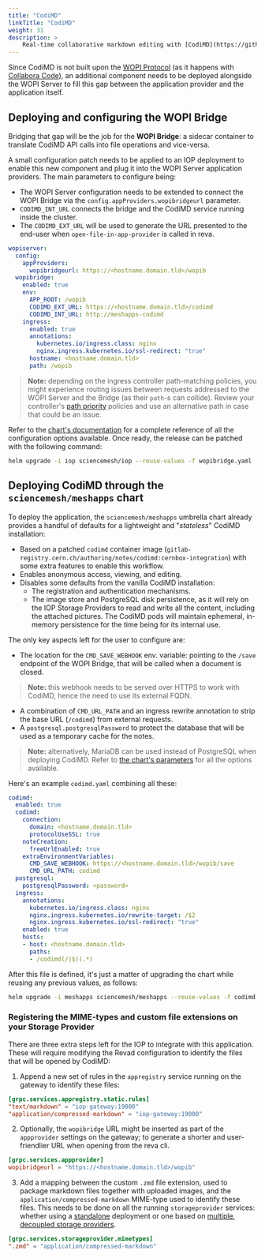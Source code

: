 ```yaml
---
title: "CodiMD"
linkTitle: "CodiMD"
weight: 31
description: >
    Real-time collaborative markdown editing with [CodiMD](https://github.com/hackmdio/codimd)
---
```


Since CodiMD is not built upon the [WOPI Protocol](https://wopi.readthedocs.io/en/latest/) (as it happens with [Collabora Code](../../iop/deployment/wopiserver)), an additional component needs to be deployed alongside the WOPI Server to fill this gap between the application provider and the application itself.

## Deploying and configuring the WOPI Bridge

Bridging that gap will be the job for the **WOPI Bridge**: a sidecar container to translate CodiMD API calls into file operations and vice-versa.

A small configuration patch needs to be applied to an IOP deployment to enable this new component and plug it into the WOPI Server application providers. The main parameters to configure being:

- The WOPI Server configuration needs to be extended to connect the WOPI Bridge via the `config.appProviders.wopibridgeurl` parameter.
- `CODIMD_INT_URL` connects the bridge and the CodiMD service running inside the cluster.
- The `CODIMD_EXT_URL` will be used to generate the URL presented to the end-user when `open-file-in-app-provider` is called in reva.

```yaml
wopiserver:
  config:
    appProviders:
      wopibridgeurl: https://<hostname.domain.tld>/wopib
  wopibridge:
    enabled: true
    env:
      APP_ROOT: /wopib
      CODIMD_EXT_URL: https://<hostname.domain.tld>/codimd
      CODIMD_INT_URL: http://meshapps-codimd
    ingress:
      enabled: true
      annotations:
        kubernetes.io/ingress.class: nginx
        nginx.ingress.kubernetes.io/ssl-redirect: "true"
      hostname: <hostname.domain.tld>
      path: /wopib
```

> **Note:** depending on the ingress controller path-matching policies, you might experience routing issues between requests addressed to the WOPI Server and the Bridge (as their `path`-s can collide). Review your controller's [path priority](https://kubernetes.github.io/ingress-nginx/user-guide/ingress-path-matching/#path-priority) policies and use an alternative path in case that could be an issue.

Refer to the [chart's documentation](https://artifacthub.io/packages/helm/cs3org/wopiserver#wopi-bridge-configuration) for a complete reference of all the configuration options available. Once ready, the release can be patched with the following command:

```bash
helm upgrade -i iop sciencemesh/iop --reuse-values -f wopibridge.yaml
```

## Deploying CodiMD through the `sciencemesh/meshapps` chart

To deploy the application, the `sciencemesh/meshapps` umbrella chart already provides a handful of defaults for a lightweight and "_stateless_" CodiMD installation:

- Based on a patched `codimd` container image (`gitlab-registry.cern.ch/authoring/notes/codimd:cernbox-integration`) with some extra features to enable this workflow.
- Enables anonymous access, viewing, and editing.
- Disables some defaults from the vanilla CodiMD installation:
  - The registration and authentication mechanisms.
  - The image store and PostgreSQL disk persistence, as it will rely on the IOP Storage Providers to read and write all the content, including the attached pictures. The CodiMD pods will maintain ephemeral, in-memory persistence for the time being for its internal use.

The only key aspects left for the user to configure are:

- The location for the `CMD_SAVE_WEBHOOK` env. variable: pointing to the `/save` endpoint of the WOPI Bridge, that will be called when a document is closed.

> **Note:** this webhook needs to be served over HTTPS to work with CodiMD, hence the need to use its external FQDN.

- A combination of `CMD_URL_PATH` and an ingress rewrite annotation to strip the base URL (`/codimd`) from external requests.
- A `postgresql.postgresqlPassword` to protect the database that will be used as a temporary cache for the notes.

> **Note:** alternatively, MariaDB can be used instead of PostgreSQL when deploying CodiMD. Refer to [the chart's parameters](https://artifacthub.io/packages/helm/codimd/codimd#deploy-an-internal-database-parameters) for all the options available.

Here's an example `codimd.yaml` combining all these:

```yaml
codimd:
  enabled: true
  codimd:
    connection:
      domain: <hostname.domain.tld>
      protocolUseSSL: true
    noteCreation:
      freeUrlEnabled: true
    extraEnvironmentVariables:
      CMD_SAVE_WEBHOOK: https://<hostname.domain.tld>/wopib/save
      CMD_URL_PATH: codimd
  postgresql:
    postgresqlPassword: <password>
  ingress:
    annotations:
      kubernetes.io/ingress.class: nginx
      nginx.ingress.kubernetes.io/rewrite-target: /$2
      nginx.ingress.kubernetes.io/ssl-redirect: "true"
    enabled: true
    hosts:
    - host: <hostname.domain.tld>
      paths:
      - /codimd(/|$)(.*)
```

After this file is defined, it's just a matter of upgrading the chart while reusing any previous values, as follows:

```bash
helm upgrade -i meshapps sciencemesh/meshapps --reuse-values -f codimd.yaml
```

### Registering the MIME-types and custom file extensions on your Storage Provider

There are three extra steps left for the IOP to integrate with this application. These will require modifying the Revad configuration to identify the files that will be opened by CodiMD:

1. Append a new set of rules in the `appregistry` service running on the gateway to identify these files:

```toml
[grpc.services.appregistry.static.rules]
"text/markdown" = "iop-gateway:19000"
"application/compressed-markdown" = "iop-gateway:19000"
```

2. Optionally, the `wopibridge` URL might be inserted as part of the `appprovider` settings on the gateway; to generate a shorter and user-friendlier URL when opening from the reva cli.

```toml
[grpc.services.appprovider]
wopibridgeurl = "https://<hostname.domain.tld>/wopib"
```


3. Add a mapping between the custom `.zmd` file extension, used to package markdown files together with uploaded images, and the `application/compressed-markdown` MIME-type used to identify these files. This needs to be done on all the running `storageprovider` services: whether using a [standalone](../../iop/deployment/kubernetes) deployment or one based on [multiple, decoupled storage providers](../../iop/deployment/kubernetes/providers).


```toml
[grpc.services.storageprovider.mimetypes]
".zmd" = "application/compressed-markdown"
```
